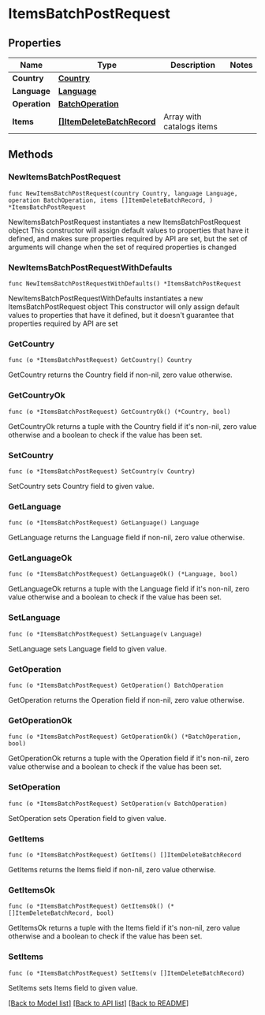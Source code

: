 # ItemsBatchPostRequest

## Properties

Name | Type | Description | Notes
------------ | ------------- | ------------- | -------------
**Country** | [**Country**](Country.md) |  | 
**Language** | [**Language**](Language.md) |  | 
**Operation** | [**BatchOperation**](BatchOperation.md) |  | 
**Items** | [**[]ItemDeleteBatchRecord**](ItemDeleteBatchRecord.md) | Array with catalogs items | 

## Methods

### NewItemsBatchPostRequest

`func NewItemsBatchPostRequest(country Country, language Language, operation BatchOperation, items []ItemDeleteBatchRecord, ) *ItemsBatchPostRequest`

NewItemsBatchPostRequest instantiates a new ItemsBatchPostRequest object
This constructor will assign default values to properties that have it defined,
and makes sure properties required by API are set, but the set of arguments
will change when the set of required properties is changed

### NewItemsBatchPostRequestWithDefaults

`func NewItemsBatchPostRequestWithDefaults() *ItemsBatchPostRequest`

NewItemsBatchPostRequestWithDefaults instantiates a new ItemsBatchPostRequest object
This constructor will only assign default values to properties that have it defined,
but it doesn't guarantee that properties required by API are set

### GetCountry

`func (o *ItemsBatchPostRequest) GetCountry() Country`

GetCountry returns the Country field if non-nil, zero value otherwise.

### GetCountryOk

`func (o *ItemsBatchPostRequest) GetCountryOk() (*Country, bool)`

GetCountryOk returns a tuple with the Country field if it's non-nil, zero value otherwise
and a boolean to check if the value has been set.

### SetCountry

`func (o *ItemsBatchPostRequest) SetCountry(v Country)`

SetCountry sets Country field to given value.


### GetLanguage

`func (o *ItemsBatchPostRequest) GetLanguage() Language`

GetLanguage returns the Language field if non-nil, zero value otherwise.

### GetLanguageOk

`func (o *ItemsBatchPostRequest) GetLanguageOk() (*Language, bool)`

GetLanguageOk returns a tuple with the Language field if it's non-nil, zero value otherwise
and a boolean to check if the value has been set.

### SetLanguage

`func (o *ItemsBatchPostRequest) SetLanguage(v Language)`

SetLanguage sets Language field to given value.


### GetOperation

`func (o *ItemsBatchPostRequest) GetOperation() BatchOperation`

GetOperation returns the Operation field if non-nil, zero value otherwise.

### GetOperationOk

`func (o *ItemsBatchPostRequest) GetOperationOk() (*BatchOperation, bool)`

GetOperationOk returns a tuple with the Operation field if it's non-nil, zero value otherwise
and a boolean to check if the value has been set.

### SetOperation

`func (o *ItemsBatchPostRequest) SetOperation(v BatchOperation)`

SetOperation sets Operation field to given value.


### GetItems

`func (o *ItemsBatchPostRequest) GetItems() []ItemDeleteBatchRecord`

GetItems returns the Items field if non-nil, zero value otherwise.

### GetItemsOk

`func (o *ItemsBatchPostRequest) GetItemsOk() (*[]ItemDeleteBatchRecord, bool)`

GetItemsOk returns a tuple with the Items field if it's non-nil, zero value otherwise
and a boolean to check if the value has been set.

### SetItems

`func (o *ItemsBatchPostRequest) SetItems(v []ItemDeleteBatchRecord)`

SetItems sets Items field to given value.



[[Back to Model list]](../README.md#documentation-for-models) [[Back to API list]](../README.md#documentation-for-api-endpoints) [[Back to README]](../README.md)


